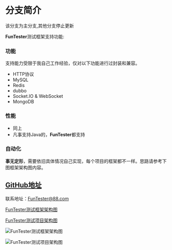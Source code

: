# 分支简介

该分支为主分支,其他分支停止更新

**FunTester**测试框架支持功能:

### 功能

支持能力受限于我自己工作经验，仅对以下功能进行过封装和兼容。

* HTTP协议
* MySQL
* Redis
* dubbo
* Socket.IO & WebSocket
* MongoDB

### 性能

* 同上
* 凡事支持Java的，**FunTester**都支持

### 自动化

**事无定形**，需要依旧具体情况自己实现，每个项目的框架都不一样。思路请参考下图框架架构图内容。

## [GitHub地址](https://github.com/JunManYuanLong/FunTester)

联系地址：FunTester@88.com

[FunTester测试框架架构图](http://pic.automancloud.com/structure.html)

[FunTester测试项目架构图](http://pic.automancloud.com/project.html)

![FunTester测试框架架构图](http://pic.automancloud.com/structure.png)

![FunTester测试项目架构图](http://pic.automancloud.com/project.png)